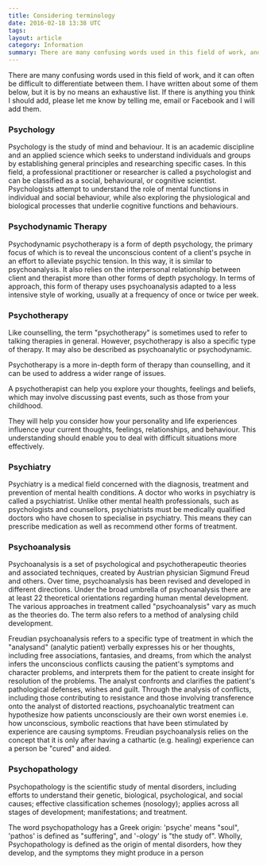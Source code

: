 ```yaml
---
title: Considering terminology
date: 2016-02-18 13:38 UTC
tags:
layout: article
category: Information
summary: There are many confusing words used in this field of work, and it can often be difficult to differentiate between them.
---
```


There are many confusing words used in this field of work, and it can often be difficult to differentiate between them.  I have written about some of them below, but it is by no means an exhaustive list.  If there is anything you think I should add, please let me know by telling me, email or Facebook and I will add them.

### Psychology
Psychology is the study of mind and behaviour. It is an academic discipline and an applied science which seeks to understand individuals and groups by establishing general principles and researching specific cases. In this field, a professional practitioner or researcher is called a psychologist and can be classified as a social, behavioural, or cognitive scientist. Psychologists attempt to understand the role of mental functions in individual and social behaviour, while also exploring the physiological and biological processes that underlie cognitive functions and behaviours.

### Psychodynamic Therapy
Psychodynamic psychotherapy is a form of depth psychology, the primary focus of which is to reveal the unconscious content of a client's psyche in an effort to alleviate psychic tension. In this way, it is similar to psychoanalysis. It also relies on the interpersonal relationship between client and therapist more than other forms of depth psychology. In terms of approach, this form of therapy uses psychoanalysis adapted to a less intensive style of working, usually at a frequency of once or twice per week.

### Psychotherapy
Like counselling, the term "psychotherapy" is sometimes used to refer to talking therapies in general. However, psychotherapy is also a specific type of therapy. It may also be described as psychoanalytic or psychodynamic.

Psychotherapy is a more in-depth form of therapy than counselling, and it can be used to address a wider range of issues.

A psychotherapist can help you explore your thoughts, feelings and beliefs, which may involve discussing past events, such as those from your childhood.

They will help you consider how your personality and life experiences influence your current thoughts, feelings, relationships, and behaviour. This understanding should enable you to deal with difficult situations more effectively.

### Psychiatry
Psychiatry is a medical field concerned with the diagnosis, treatment and prevention of mental health conditions.  A doctor who works in psychiatry is called a psychiatrist. Unlike other mental health professionals, such as psychologists and counsellors, psychiatrists must be medically qualified doctors who have chosen to specialise in psychiatry. This means they can prescribe medication as well as recommend other forms of treatment.

### Psychoanalysis
Psychoanalysis is a set of psychological and psychotherapeutic theories and associated techniques, created by Austrian physician Sigmund Freud and others. Over time, psychoanalysis has been revised and developed in different directions.  Under the broad umbrella of psychoanalysis there are at least 22 theoretical orientations regarding human mental development.  The various approaches in treatment called "psychoanalysis" vary as much as the theories do. The term also refers to a method of analysing child development.

Freudian psychoanalysis refers to a specific type of treatment in which the "analysand" (analytic patient) verbally expresses his or her thoughts, including free associations, fantasies, and dreams, from which the analyst infers the unconscious conflicts causing the patient's symptoms and character problems, and interprets them for the patient to create insight for resolution of the problems. The analyst confronts and clarifies the patient's pathological defenses, wishes and guilt. Through the analysis of conflicts, including those contributing to resistance and those involving transference onto the analyst of distorted reactions, psychoanalytic treatment can hypothesize how patients unconsciously are their own worst enemies i.e. how unconscious, symbolic reactions that have been stimulated by experience are causing symptoms. Freudian psychoanalysis relies on the concept that it is only after having a cathartic (e.g. healing) experience can a person be "cured" and aided.

### Psychopathology
Psychopathology is the scientific study of mental disorders, including efforts to understand their genetic, biological, psychological, and social causes; effective classification schemes (nosology); applies across all stages of development; manifestations; and treatment.

The word psychopathology has a Greek origin: 'psyche' means "soul", 'pathos' is defined as "suffering", and '-ology' is "the study of". Wholly, Psychopathology is defined as the origin of mental disorders, how they develop, and the symptoms they might produce in a person
